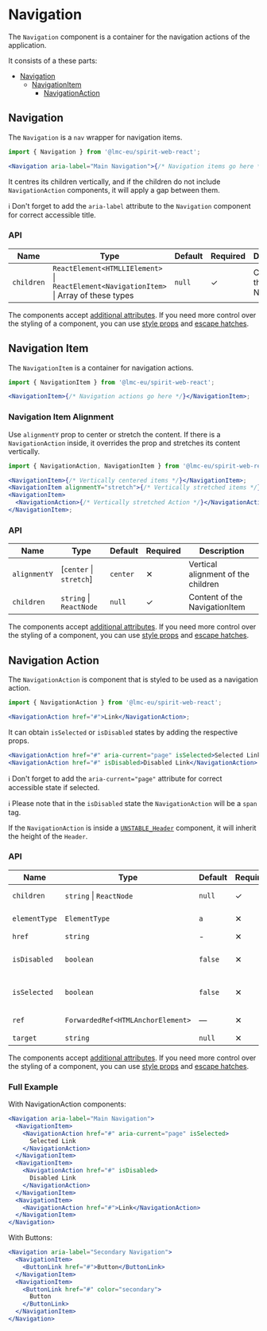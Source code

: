 # Navigation

The `Navigation` component is a container for the navigation actions of the application.

It consists of a these parts:

- [Navigation](#navigation)
  - [NavigationItem](#navigation-item)
    - [NavigationAction](#navigation-action)

## Navigation

The `Navigation` is a `nav` wrapper for navigation items.

```jsx
import { Navigation } from '@lmc-eu/spirit-web-react';

<Navigation aria-label="Main Navigation">{/* Navigation items go here */}</Navigation>;
```

It centres its children vertically, and if the children do not include `NavigationAction` components,
it will apply a gap between them.

ℹ️ Don't forget to add the `aria-label` attribute to the `Navigation` component for correct accessible title.

### API

| Name       | Type                                                                                    | Default | Required | Description               |
| ---------- | --------------------------------------------------------------------------------------- | ------- | -------- | ------------------------- |
| `children` | `ReactElement<HTMLLIElement>` \| `ReactElement<NavigationItem>` \| Array of these types | `null`  | ✓        | Content of the Navigation |

The components accept [additional attributes][readme-additional-attributes].
If you need more control over the styling of a component, you can use [style props][readme-style-props]
and [escape hatches][readme-escape-hatches].

## Navigation Item

The `NavigationItem` is a container for navigation actions.

```jsx
import { NavigationItem } from '@lmc-eu/spirit-web-react';

<NavigationItem>{/* Navigation actions go here */}</NavigationItem>;
```

### Navigation Item Alignment

Use `alignmentY` prop to center or stretch the content. If there is a `NavigationAction` inside, it overrides the prop and
stretches its content vertically.

```jsx
import { NavigationAction, NavigationItem } from '@lmc-eu/spirit-web-react';

<NavigationItem>{/* Vertically centered items */}</NavigationItem>;
<NavigationItem alignmentY="stretch">{/* Vertically stretched items */}</NavigationItem>;
<NavigationItem>
  <NavigationAction>{/* Vertically stretched Action */}</NavigationAction>
</NavigationItem>;
```

### API

| Name         | Type                     | Default  | Required | Description                        |
| ------------ | ------------------------ | -------- | -------- | ---------------------------------- |
| `alignmentY` | \[`center` \| `stretch`] | `center` | ✕        | Vertical alignment of the children |
| `children`   | `string` \| `ReactNode`  | `null`   | ✓        | Content of the NavigationItem      |

The components accept [additional attributes][readme-additional-attributes].
If you need more control over the styling of a component, you can use [style props][readme-style-props]
and [escape hatches][readme-escape-hatches].

## Navigation Action

The `NavigationAction` is component that is styled to be used as a navigation action.

```jsx
import { NavigationAction } from '@lmc-eu/spirit-web-react';

<NavigationAction href="#">Link</NavigationAction>;
```

It can obtain `isSelected` or `isDisabled` states by adding the respective props.

```jsx
<NavigationAction href="#" aria-current="page" isSelected>Selected Link</NavigationAction>
<NavigationAction href="#" isDisabled>Disabled Link</NavigationAction>
```

ℹ️ Don't forget to add the `aria-current="page"` attribute for correct accessible state if selected.

ℹ️ Please note that in the `isDisabled` state the `NavigationAction` will be a `span` tag.

If the `NavigationAction` is inside a [`UNSTABLE_Header`][web-react-unstable-header] component, it will
inherit the height of the `Header`.

### API

| Name          | Type                              | Default | Required | Description                     |
| ------------- | --------------------------------- | ------- | -------- | ------------------------------- |
| `children`    | `string` \| `ReactNode`           | `null`  | ✓        | Content of the NavigationAction |
| `elementType` | `ElementType`                     | `a`     | ✕        | Type of element used as         |
| `href`        | `string`                          | -       | ✕        | URL of the link                 |
| `isDisabled`  | `boolean`                         | `false` | ✕        | Whether the action is disabled  |
| `isSelected`  | `boolean`                         | `false` | ✕        | Whether the action is selected  |
| `ref`         | `ForwardedRef<HTMLAnchorElement>` | —       | ✕        | Anchor element reference        |
| `target`      | `string`                          | `null`  | ✕        | Link target                     |

The components accept [additional attributes][readme-additional-attributes].
If you need more control over the styling of a component, you can use [style props][readme-style-props]
and [escape hatches][readme-escape-hatches].

### Full Example

With NavigationAction components:

```jsx
<Navigation aria-label="Main Navigation">
  <NavigationItem>
    <NavigationAction href="#" aria-current="page" isSelected>
      Selected Link
    </NavigationAction>
  </NavigationItem>
  <NavigationItem>
    <NavigationAction href="#" isDisabled>
      Disabled Link
    </NavigationAction>
  </NavigationItem>
  <NavigationItem>
    <NavigationAction href="#">Link</NavigationAction>
  </NavigationItem>
</Navigation>
```

With Buttons:

```jsx
<Navigation aria-label="Secondary Navigation">
  <NavigationItem>
    <ButtonLink href="#">Button</ButtonLink>
  </NavigationItem>
  <NavigationItem>
    <ButtonLink href="#" color="secondary">
      Button
    </ButtonLink>
  </NavigationItem>
</Navigation>
```

[readme-additional-attributes]: https://github.com/lmc-eu/spirit-design-system/blob/main/packages/web-react/README.md#additional-attributes
[readme-escape-hatches]: https://github.com/lmc-eu/spirit-design-system/blob/main/packages/web-react/README.md#escape-hatches
[readme-style-props]: https://github.com/lmc-eu/spirit-design-system/blob/main/packages/web-react/README.md#style-props
[web-react-unstable-header]: https://github.com/lmc-eu/spirit-design-system/blob/main/packages/web-react/src/components/UNSTABLE_Header/README.md
